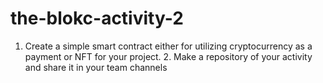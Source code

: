 # the-blokc-activity-2
 1. Create a simple smart contract either for utilizing cryptocurrency as a payment or NFT for your project.  2. Make a repository of your activity and share it in your team channels
